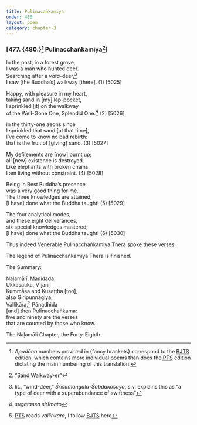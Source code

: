```yaml
---
title: Pulinacaṅkamiya
order: 480
layout: poem
category: chapter-3
---
```


### \[477. {480.}[^1] Pulina<span class="diacritics" data-state="on">c</span><span class="no-diacritics" data-state="off">ch</span>aṅkamiya[^2]\]

In the past, in a forest grove,  
I was a man who hunted deer.  
Searching after a *vāta*-deer,[^3]  
I saw \[the Buddha’s\] walkway \[there\]. (1) \[5025\]

Happy, with pleasure in my heart,  
taking sand in \[my\] lap-pocket,  
I sprinkled \[it\] on the walkway  
of the Well-Gone One, Splendid One.[^4] (2) \[5026\]

In the thirty-one aeons since  
I sprinkled that sand \[at that time\],  
I’ve come to know no bad rebirth:  
that is the fruit of \[giving\] sand. (3) \[5027\]

My defilements are \[now\] burnt up;  
all \[new\] existence is destroyed.  
Like elephants with broken chains,  
I am living without constraint. (4) \[5028\]

Being in Best Buddha’s presence  
was a very good thing for me.  
The three knowledges are attained;  
\[I have\] done what the Buddha taught! (5) \[5029\]

The four analytical modes,  
and these eight deliverances,  
six special knowledges mastered,  
\[I have\] done what the Buddha taught! (6) \[5030\]

Thus indeed Venerable Pulina<span class="diacritics" data-state="on">c</span><span class="no-diacritics" data-state="off">ch</span>aṅkamiya Thera spoke these verses.

The legend of Pulina<span class="diacritics" data-state="on">c</span><span class="no-diacritics" data-state="off">ch</span>aṅkamiya Thera is finished.

The Summary:

Naḷamālī, Maṇidada,  
Ukkāsatika, Vījanī,  
Kummāsa and Kusaṭṭha \[too\],  
also Giripunnāgiya,  
Vallikāra,[^5] Pānadhida  
\[and\] then Pulīna<span class="diacritics" data-state="on">c</span><span class="no-diacritics" data-state="off">ch</span>aṅkama:  
five and ninety are the verses  
that are counted by those who know.

The Naḷamāli Chapter, the Forty-Eighth

[^1]: *Apadāna* numbers provided in {fancy brackets} correspond to the <abbr title="Buddha Jayanthi Tripitaka Series">BJTS</abbr> edition, which contains more individual poems than does the <abbr title="Pali Text Society">PTS</abbr> edition dictating the main numbering of this translation.

[^2]: “Sand Walkway-er”

[^3]: lit., “wind-deer,” *Śrīsumaṅgala-Śabdakoṣaya*, s.v. explains this as “a type of deer with a superabundance of swiftness”

[^4]: *sugatassa sirīmato*

[^5]: <abbr title="Pali Text Society">PTS</abbr> reads *valliṅkara*, I follow <abbr title="Buddha Jayanthi Tripitaka Series">BJTS</abbr> here
